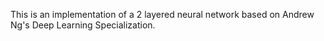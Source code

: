 This is an implementation of a 2 layered neural network based on Andrew Ng's Deep Learning Specialization. 